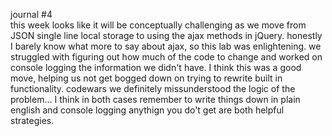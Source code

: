 journal #4  
this week looks like it will be conceptually challenging as we move from JSON single line local storage to using the ajax methods in jQuery. 
honestly I barely know what more to say about ajax, so this lab was enlightening.
we struggled with figuring out how much of the code to change and worked on console logging the information we didn't have.  I think this was a good move, helping us not get bogged down on trying to rewrite built in functionality.
codewars we definitely missunderstood the logic of the problem... I think in both cases remember to write things down in plain english and console logging anythign you do't get are both helpful strategies. 

